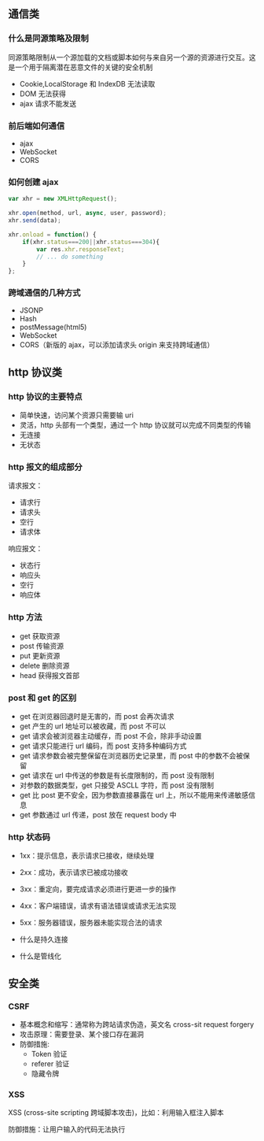 ## 通信类

### 什么是同源策略及限制

同源策略限制从一个源加载的文档或脚本如何与来自另一个源的资源进行交互。这是一个用于隔离潜在恶意文件的关键的安全机制

- Cookie,LocalStorage 和 IndexDB 无法读取
- DOM 无法获得
- ajax 请求不能发送

### 前后端如何通信

- ajax
- WebSocket
- CORS

### 如何创建 ajax

```javascript
var xhr = new XMLHttpRequest();

xhr.open(method, url, async, user, password);
xhr.send(data);

xhr.onload = function() {
    if(xhr.status===200||xhr.status===304){
        var res.xhr.responseText;
        // ... do something
    }
};
```

### 跨域通信的几种方式

- JSONP
- Hash
- postMessage(html5)
- WebSocket
- CORS（新版的 ajax，可以添加请求头 origin 来支持跨域通信）

## http 协议类

### http 协议的主要特点

- 简单快速，访问某个资源只需要输 uri
- 灵活，http 头部有一个类型，通过一个 http 协议就可以完成不同类型的传输
- 无连接
- 无状态

### http 报文的组成部分

请求报文：

- 请求行
- 请求头
- 空行
- 请求体

响应报文：

- 状态行
- 响应头
- 空行
- 响应体

### http 方法

- get 获取资源
- post 传输资源
- put 更新资源
- delete 删除资源
- head 获得报文首部

### post 和 get 的区别

- get 在浏览器回退时是无害的，而 post 会再次请求
- get 产生的 url 地址可以被收藏，而 post 不可以
- get 请求会被浏览器主动缓存，而 post 不会，除非手动设置
- get 请求只能进行 url 编码，而 post 支持多种编码方式
- get 请求参数会被完整保留在浏览器历史记录里，而 post 中的参数不会被保留
- get 请求在 url 中传送的参数是有长度限制的，而 post 没有限制
- 对参数的数据类型，get 只接受 ASCLL 字符，而 post 没有限制
- get 比 post 更不安全，因为参数直接暴露在 url 上，所以不能用来传递敏感信息
- get 参数通过 url 传递，post 放在 request body 中

### http 状态码

- 1xx：提示信息，表示请求已接收，继续处理
- 2xx：成功，表示请求已被成功接收
- 3xx：重定向，要完成请求必须进行更进一步的操作
- 4xx：客户端错误，请求有语法错误或请求无法实现
- 5xx：服务器错误，服务器未能实现合法的请求

- 什么是持久连接
- 什么是管线化

## 安全类

### CSRF

- 基本概念和缩写：通常称为跨站请求伪造，英文名 cross-sit request forgery
- 攻击原理：需要登录、某个接口存在漏洞
- 防御措施:
  - Token 验证
  - referer 验证
  - 隐藏令牌

### XSS

XSS (cross-site scripting 跨域脚本攻击)，比如：利用输入框注入脚本

防御措施：让用户输入的代码无法执行
